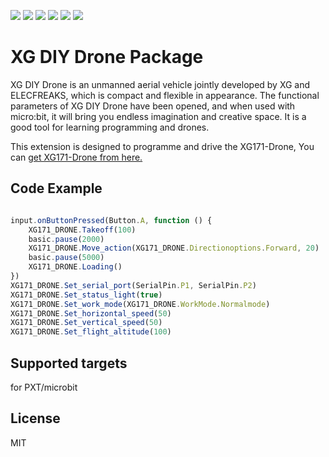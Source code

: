 ![](https://img.shields.io/badge/Plantfrom-Micro%3Abit-red) ![](https://img.shields.io/github/v/release/elecfreaks/pxt-dg-drone) ![](https://img.shields.io/github/last-commit/elecfreaks/pxt-dg-drone) ![](https://img.shields.io/github/languages/top/elecfreaks/pxt-dg-drone) ![](https://img.shields.io/github/issues/elecfreaks/pxt-dg-drone) ![](https://img.shields.io/github/license/elecfreaks/pxt-dg-drone) 

# XG DIY Drone Package

XG DIY Drone is an unmanned aerial vehicle jointly developed by XG and ELECFREAKS, which is compact and flexible in appearance. The functional parameters of XG DIY Drone have been opened, and when used with micro:bit, it will bring you endless imagination and creative space. It is a good tool for learning programming and drones.

This extension is designed to programme and drive the XG171-Drone, You can [get XG171-Drone from here.](https://detail.1688.com/offer/712881542407.html)

## Code Example
```JavaScript

input.onButtonPressed(Button.A, function () {
    XG171_DRONE.Takeoff(100)
    basic.pause(2000)
    XG171_DRONE.Move_action(XG171_DRONE.Directionoptions.Forward, 20)
    basic.pause(5000)
    XG171_DRONE.Loading()
})
XG171_DRONE.Set_serial_port(SerialPin.P1, SerialPin.P2)
XG171_DRONE.Set_status_light(true)
XG171_DRONE.Set_work_mode(XG171_DRONE.WorkMode.Normalmode)
XG171_DRONE.Set_horizontal_speed(50)
XG171_DRONE.Set_vertical_speed(50)
XG171_DRONE.Set_flight_altitude(100)


```
## Supported targets
for PXT/microbit

## License
MIT

